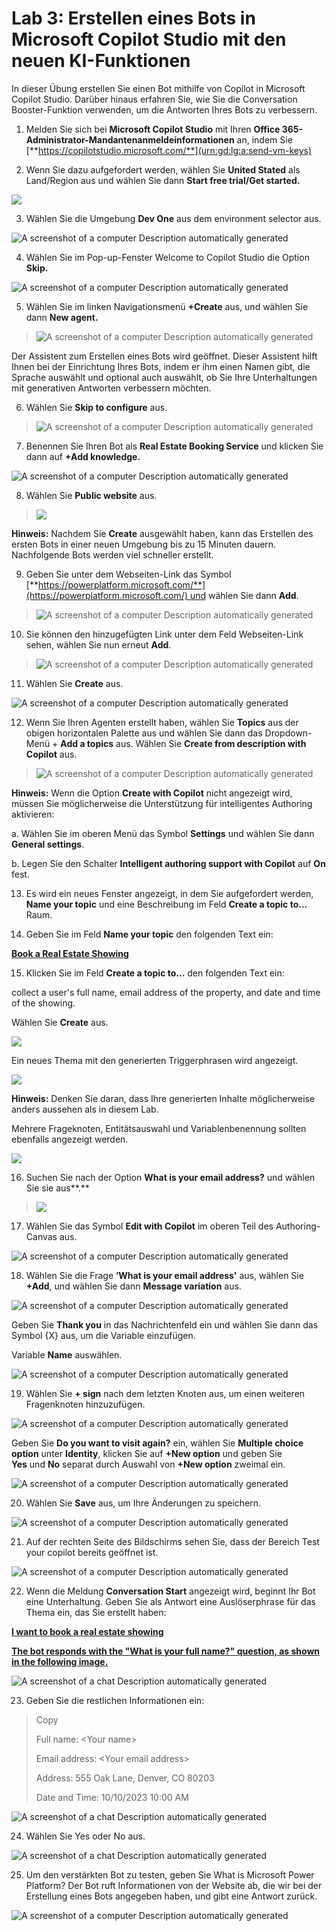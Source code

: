 # Lab 3: Erstellen eines Bots in Microsoft Copilot Studio mit den neuen KI-Funktionen

In dieser Übung erstellen Sie einen Bot mithilfe von Copilot in
Microsoft Copilot Studio. Darüber hinaus erfahren Sie, wie Sie die
Conversation Booster-Funktion verwenden, um die Antworten Ihres Bots zu
verbessern.

1.  Melden Sie sich bei **Microsoft Copilot Studio** mit Ihren **Office
    365-Administrator-Mandantenanmeldeinformationen** an, indem Sie
    [**https://copilotstudio.microsoft.com/**](urn:gd:lg:a:send-vm-keys)

2.  Wenn Sie dazu aufgefordert werden, wählen Sie **United Stated** als
    Land/Region aus und wählen Sie dann **Start free trial/Get
    started.**

![](./media/image1.png)

3.  Wählen Sie die Umgebung **Dev One** aus dem environment selector
    aus.

![A screenshot of a computer Description automatically
generated](./media/image2.png)

4.  Wählen Sie im Pop-up-Fenster Welcome to Copilot Studio die Option
    **Skip.**

![A screenshot of a computer Description automatically
generated](./media/image3.png)

5.  Wählen Sie im linken Navigationsmenü **+Create** aus, und wählen Sie
    dann **New agent.**

> ![A screenshot of a computer Description automatically
> generated](./media/image4.png)

Der Assistent zum Erstellen eines Bots wird geöffnet. Dieser Assistent
hilft Ihnen bei der Einrichtung Ihres Bots, indem er ihm einen Namen
gibt, die Sprache auswählt und optional auch auswählt, ob Sie Ihre
Unterhaltungen mit generativen Antworten verbessern möchten.

6.  Wählen Sie **Skip to configure** aus.

> ![A screenshot of a computer Description automatically
> generated](./media/image5.png)

7.  Benennen Sie Ihren Bot als **Real Estate Booking Service** und
    klicken Sie dann auf **+Add knowledge.**

![A screenshot of a computer Description automatically
generated](./media/image6.png)

8.  Wählen Sie **Public website** aus.

> ![](./media/image7.png)

**Hinweis:** Nachdem Sie **Create** ausgewählt haben, kann das Erstellen
des ersten Bots in einer neuen Umgebung bis zu 15 Minuten dauern.
Nachfolgende Bots werden viel schneller erstellt.

9.  Geben Sie unter dem Webseiten-Link das Symbol
    [**https://powerplatform.microsoft.com/**](https://powerplatform.microsoft.com/) und
    wählen Sie dann **Add**.

> ![A screenshot of a computer Description automatically
> generated](./media/image8.png)

10. Sie können den hinzugefügten Link unter dem Feld Webseiten-Link
    sehen, wählen Sie nun erneut **Add**.

> ![A screenshot of a computer Description automatically
> generated](./media/image9.png)

11. Wählen Sie **Create** aus.

![A screenshot of a computer Description automatically
generated](./media/image10.png)

12. Wenn Sie Ihren Agenten erstellt haben, wählen Sie **Topics** aus der
    obigen horizontalen Palette aus und wählen Sie dann das
    Dropdown-Menü + **Add a topics** aus. Wählen Sie **Create from
    description with Copilot** aus.

> ![A screenshot of a computer Description automatically
> generated](./media/image11.png)

**Hinweis:** Wenn die Option **Create with Copilot** nicht angezeigt
wird, müssen Sie möglicherweise die Unterstützung für intelligentes
Authoring aktivieren:

a\. Wählen Sie im oberen Menü das Symbol **Settings** und wählen Sie
dann **General settings**.

b\. Legen Sie den Schalter **Intelligent authoring support with
Copilot** auf **On** fest.

13. Es wird ein neues Fenster angezeigt, in dem Sie aufgefordert werden,
    **Name your topic** und eine Beschreibung im Feld **Create a topic
    to...** Raum.

14. Geben Sie im Feld **Name your topic** den folgenden Text ein:

[**Book a Real Estate Showing**](urn:gd:lg:a:send-vm-keys)

15. Klicken Sie im Feld **Create a topic to...** den folgenden Text ein:

collect a user's full name, email address of the property, and date and
time of the showing.

Wählen Sie **Create** aus.

![](./media/image12.png)

Ein neues Thema mit den generierten Triggerphrasen wird angezeigt.

![](./media/image13.png)

**Hinweis:** Denken Sie daran, dass Ihre generierten Inhalte
möglicherweise anders aussehen als in diesem Lab.

Mehrere Frageknoten, Entitätsauswahl und Variablenbenennung sollten
ebenfalls angezeigt werden.

![](./media/image14.png)

16. Suchen Sie nach der Option **What is your email address?** und
    wählen Sie sie aus**.**

> ![](./media/image15.png)

17. Wählen Sie das Symbol **Edit with Copilot** im oberen Teil des
    Authoring-Canvas aus.

![A screenshot of a computer Description automatically
generated](./media/image16.png)

18. Wählen Sie die Frage **’What is your email address'** aus, wählen
    Sie **+Add**, und wählen Sie dann **Message variation** aus.

![A screenshot of a computer Description automatically
generated](./media/image17.png)

Geben Sie **Thank you** in das Nachrichtenfeld ein und wählen Sie dann
das Symbol {X} aus, um die Variable einzufügen.

Variable **Name** auswählen.

![A screenshot of a computer Description automatically
generated](./media/image18.png)

19. Wählen Sie **+ sign** nach dem letzten Knoten aus, um einen weiteren
    Fragenknoten hinzuzufügen.

![A screenshot of a computer Description automatically
generated](./media/image19.png)

Geben Sie **Do you want to visit again?** ein, wählen Sie **Multiple
choice option** unter **Identity**, klicken Sie auf **+New option** und
geben Sie **Yes** und **No** separat durch Auswahl von **+New
option** zweimal ein.

![A screenshot of a computer Description automatically
generated](./media/image20.png)

20. Wählen Sie **Save** aus, um Ihre Änderungen zu speichern.

![A screenshot of a computer Description automatically
generated](./media/image21.png)

21. Auf der rechten Seite des Bildschirms sehen Sie, dass der Bereich
    Test your copilot bereits geöffnet ist.

![A screenshot of a computer Description automatically
generated](./media/image22.png)

22. Wenn die Meldung **Conversation Start** angezeigt wird, beginnt Ihr
    Bot eine Unterhaltung. Geben Sie als Antwort eine Auslöserphrase für
    das Thema ein, das Sie erstellt haben:

[**I want to book a real estate showing**](urn:gd:lg:a:send-vm-keys)

[**The bot responds with the "What is your full name?" question, as
shown in the following image.**](urn:gd:lg:a:send-vm-keys)

![A screenshot of a chat Description automatically
generated](./media/image23.png)

23. Geben Sie die restlichen Informationen ein:

> Copy
>
> Full name: \<Your name\>
>
> Email address: \<Your email address\>
>
> Address: 555 Oak Lane, Denver, CO 80203
>
> Date and Time: 10/10/2023 10:00 AM

![A screenshot of a chat Description automatically
generated](./media/image24.png)

24. Wählen Sie Yes oder No aus.

![A screenshot of a chat Description automatically
generated](./media/image25.png)

25. Um den verstärkten Bot zu testen, geben Sie What is Microsoft Power
    Platform? Der Bot ruft Informationen von der Website ab, die wir bei
    der Erstellung eines Bots angegeben haben, und gibt eine Antwort
    zurück.

![A screenshot of a computer Description automatically
generated](./media/image26.png)
